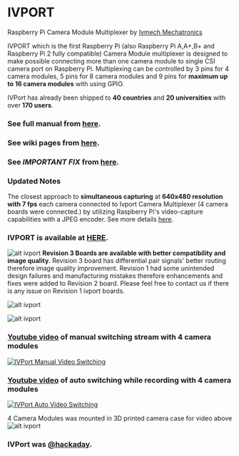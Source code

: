 IVPORT
======

Raspberry Pi Camera Module Multiplexer by [Ivmech Mechatronics](http://www.ivmech.com)

IVPORT which is the first Raspberry Pi (also Raspberry Pi A,A+,B+ and Raspberry Pi 2 fully compatible) Camera Module multiplexer is designed to make possible connecting more than one camera module to single CSI camera port on Raspberry Pi. Multiplexing can be controlled by 3 pins for 4 camera modules, 5 pins for 8 camera modules and 9 pins for **maximum up to 16 camera modules** with using GPIO.

IVPort has already been shipped to **40 countries** and **20 universities** with over **170 users**.

### See full manual from [here](https://raw.githubusercontent.com/ivmech/ivport/master/docs/ivport_manual.pdf).
### See wiki pages from  [here](https://github.com/ivmech/ivport/wiki).
### See _IMPORTANT FIX_ from [here](https://github.com/ivmech/ivport/wiki/Important-Fix).

### Updated Notes

The closest approach to **simultaneous capturing** at **640x480 resolution with 7 fps** each camera connected to Ivport Camera Multiplexer (4 camera boards were connected.) by utilizing Raspberry Pi's video-capture capabilities with a JPEG encoder. See more details [here](https://github.com/ivmech/ivport/wiki/Capture-Sequence).

### IVPORT is available at [HERE](http://www.ivmech.com/magaza/en/ivmech-m-2/ivport-raspberry-pi-camera-module-multiplexer-p-90).
![alt ivport](https://raw.githubusercontent.com/ivmech/ivport/master/images/ivport_rev3_01.jpg)
**Revision 3 Boards are available with better compatibility and image quality.**
Revision 3 board has differential pair signals' better routing therefore image quality improvement.
Revision 1 had some unintended design failures and manufacturing mistakes therefore enhancements and fixes were added to Revision 2 board. Please feel free to contact us if there is any issue on Revision 1 ivport boards.

![alt ivport](https://raw.githubusercontent.com/ivmech/ivport/master/images/ivport_history_01.jpg)

![alt ivport](https://raw.githubusercontent.com/ivmech/ivport/master/images/ivport_02.jpg)

### [Youtube video](http://www.youtube.com/watch?v=bzw80AsX4OM) of manual switching stream with 4 camera modules
[![IVPort Manual Video Switching](http://img.youtube.com/vi/bzw80AsX4OM/0.jpg)](http://www.youtube.com/watch?v=bzw80AsX4OM)

### [Youtube video](http://www.youtube.com/watch?v=KEbnxAWgLeo) of auto switching while recording with 4 camera modules
[![IVPort Auto Video Switching](http://img.youtube.com/vi/KEbnxAWgLeo/0.jpg)](http://www.youtube.com/watch?v=KEbnxAWgLeo)

4 Camera Modules was mounted in 3D printed camera case for video above
![alt ivport](https://raw.githubusercontent.com/ivmech/ivport/master/images/ivport_04.jpg)

### IVPort was [@hackaday](http://hackaday.com/2014/12/19/multiplexing-pi-cameras/).
